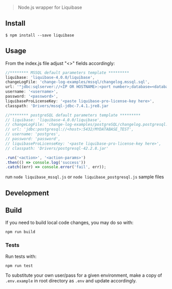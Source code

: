 > Node.js wrapper for Liquibase


## Install

```
$ npm install --save liquibase
```


## Usage
From the index.js file adjust "<>" fields accordingly:
```js
//******** MSSQL default parameters template *********
liquibase: 'liquibase-4.0.0/liquibase',
changeLogFile: 'change-log-examples/mssql/changelog.mssql.sql',
url: '"jdbc:sqlserver://<IP OR HOSTNAME>:<port number>;database=<database name>;"',
username: '<username>',
password: '<password>',
liquibaseProLicenseKey: '<paste liquibase-pro-license-key here>',
classpath: 'Drivers/mssql-jdbc-7.4.1.jre8.jar
```

```js
//******** postgreSQL default parameters template *********
// liquibase: 'liquibase-4.0.0/liquibase',
// changeLogFile: 'change-log-examples/postgreSQL/changelog.postgresql.sql',
// url: 'jdbc:postgresql://<host>:5432/MYDATABASE_TEST',
// username: 'postgres',
// password: 'password',
// liquibaseProLicenseKey: '<paste liquibase-pro-license-key here>',
// classpath: 'Drivers/postgresql-42.2.8.jar'
```

```js
.run('<action>', '<action-params>')
.then(() => console.log('success'))
.catch((err) => console.error('fail', err));
```
run `node liquibase_mssql.js` or `node liquibase_postgresql.js` sample files

## Development
## Build
If you need to build local code changes, you may do so with:
```bash
npm run build
```

### Tests
Run tests with:
```shell
npm run test
```

To substitute your own user/pass for a given environment, make a copy of `.env.example` in root directory as `.env` and update accordingly.

